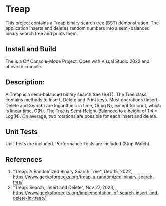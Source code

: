 # Treap 

This project contains a Treap binary search tree (BST) demonstration.   The application inserts and deletes random numbers into a semi-balanced binary search tree and prints them.

## Install and Build

The is a C# Console-Mode Project.  Open with  Visual Studio 2022 and above to compile. 

## Description:

  A Treap is a semi-balanced binary search tree (BST).  The Tree class contains methods to Insert, Delete and Print keys.  Most operations (Insert, Delete and Search) are logarithmic in time, O(log N), except for print, which is linear time, O(N).  The Tree is Semi-Height-Balanced to a height of 1.4 * Log(N).  On average, two rotations are possible for each insert and delete.

## Unit Tests

  Unit Tests are included.  Performance Tests are included (Stop Watch).

## References

1. "Treap:  A Randomized Binary Search Tree", Dec 15, 2022, https://www.geeksforgeeks.org/treap-a-randomized-binary-search-tree/
2. "Treap: Search, Insert and Delete", Nov 27, 2023, https://www.geeksforgeeks.org/implementation-of-search-insert-and-delete-in-treap/



  
